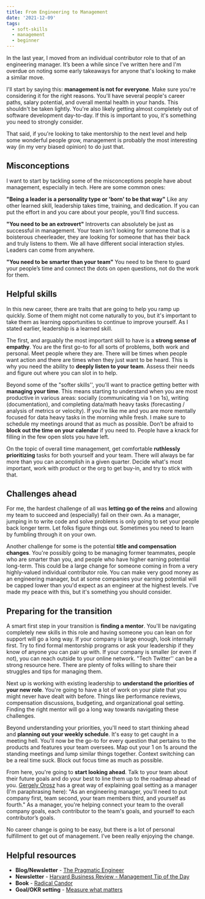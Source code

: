 ```yaml
---
title: From Engineering to Management
date: '2021-12-09'
tags:
  - soft-skills
  - management
  - beginner
---
```


In the last year, I moved from an individual contributor role to that of an engineering manager. It’s been a while since I’ve written here and I'm overdue on noting some early takeaways for anyone that's looking to make a similar move.

I'll start by saying this: **management is not for everyone**. Make sure you're considering it for the right reasons. You'll have several people's career paths, salary potential, and overall mental health in your hands. This shouldn't be taken lightly. You're also likely getting almost completely out of software development day-to-day. If this is important to you, it's something you need to strongly consider.

That said, if you're looking to take mentorship to the next level and help some wonderful people grow, management is probably the most interesting way (in my very biased opinion) to do just that.


## Misconceptions
I want to start by tackling some of the misconceptions people have about management, especially in tech. Here are some common ones:

**"Being a leader is a personality type or 'born' to be that way"**
Like any other learned skill, leadership takes time, training, and dedication. If you can put the effort in and you care about your people, you'll find success.

**"You need to be an extrovert"**
Introverts can absolutely be just as successful in management. Your team isn't looking for someone that is a boisterous cheerleader, they are looking for someone that has their back and truly listens to them. We all have different social interaction styles. Leaders can come from anywhere.

**"You need to be smarter than your team"**
You need to be there to guard your people’s time and connect the dots on open questions, not do the work for them.


## Helpful skills
In this new career, there are traits that are going to help you ramp up quickly. Some of them might not come naturally to you, but it's important to take them as learning opportunities to continue to improve yourself. As I stated earlier, leadership is a learned skill.

The first, and arguably the most important skill to have is a **strong sense of empathy**. You are the first go-to for all sorts of problems, both work and personal. Meet people where they are. There will be times when people want action and there are times when they just want to be heard. This is why you need the ability to **deeply listen to your team**. Assess their needs and figure out where you can slot in to help.

Beyond some of the "softer skills'', you'll want to practice getting better with **managing your time**. This means starting to understand when you are most productive in various areas: socially (communicating via 1 on 1s), writing (documentation), and completing data/math heavy tasks (forecasting / analysis of metrics or velocity). If you're like me and you are more mentally focused for data heavy tasks in the morning while fresh. I make sure to schedule my meetings around that as much as possible. Don’t be afraid to **block out the time on your calendar** if you need to. People have a knack for filling in the few open slots you have left.

On the topic of overall time management, get comfortable **ruthlessly prioritizing** tasks for both yourself and your team. There will always be far more than you can accomplish in a given quarter. Decide what's most important, work with product or the org to get buy-in, and try to stick with that.

## Challenges ahead
For me, the hardest challenge of all was **letting go of the reins** and allowing my team to succeed and (especially) fail on their own. As a manager, jumping in to write code and solve problems is only going to set your people back longer term. Let folks figure things out. Sometimes you need to learn by fumbling through it on your own.

Another challenge for some is the potential **title and compensation changes**. You're possibly going to be managing former teammates, people who are smarter than you, and people who have higher earning potential long-term. This could be a large change for someone coming in from a very highly-valued individual contributor role. You can make very good money as an engineering manager, but at some companies your earning potential will be capped lower than you'd expect as an engineer at the highest levels. I've made my peace with this, but it's something you should consider.

## Preparing for the transition
A smart first step in your transition is **finding a mentor**. You'll be navigating completely new skills in this role and having someone you can lean on for support will go a long way. If your company is large enough, look internally first. Try to find formal mentorship programs or ask your leadership if they know of anyone you can pair up with. If your company is smaller (or even if not), you can reach outside to your online network. "Tech Twitter'' can be a strong resource here. There are plenty of folks willing to share their struggles and tips for managing them.

Next up is working with existing leadership to **understand the priorities of your new role**. You're going to have a lot of work on your plate that you might never have dealt with before. Things like performance reviews, compensation discussions, budgeting, and organizational goal setting. Finding the right mentor will go a long way towards navigating these challenges.

Beyond understanding your priorities, you'll need to start thinking ahead and **planning out your weekly schedule**. It's easy to get caught in a meeting hell. You'll now be the go-to for every question that pertains to the products and features your team oversees. Map out your 1 on 1s around the standing meetings and lump similar things together. Context switching can be a real time suck. Block out focus time as much as possible.

From here, you're going to **start looking ahead**. Talk to your team about their future goals and do your best to line them up to the roadmap ahead of you. [Gergely Orosz](https://blog.pragmaticengineer.com/) has a great way of explaining goal setting as a manager (I'm paraphrasing here): "As an engineering manager, you'll need to put company first, team second, your team members third, and yourself as fourth." As a manager, you're helping connect your team to the overall company goals, each contributor to the team's goals, and yourself to each contributor’s goals.

No career change is going to be easy, but there is a lot of personal fulfillment to get out of management. I’ve been really enjoying the change.

## Helpful resources
* **Blog/Newsletter** - [The Pragmatic Engineer](https://www.pragmaticengineer.com/)
* **Newsletter** - [Harvard Business Review - Management Tip of the Day](https://hbr.org/email-newsletters)
* **Book** - [Radical Candor](https://www.radicalcandor.com/)
* **Goal/OKR setting** - [Measure what matters](https://www.whatmatters.com/)

